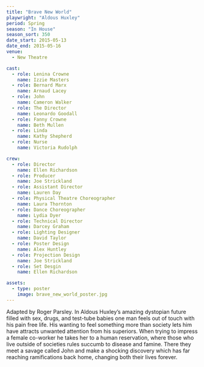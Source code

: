 ```yaml
---
title: "Brave New World"
playwright: "Aldous Huxley"
period: Spring
season: "In House"
season_sort: 350
date_start: 2015-05-13
date_end: 2015-05-16
venue:
  - New Theatre

cast:
  - role: Lenina Crowne
    name: Izzie Masters
  - role: Bernard Marx
    name: Arnaud Lacey
  - role: John
    name: Cameron Walker
  - role: The Director
    name: Leonardo Goodall
  - role: Fanny Crowne
    name: Beth Mullen
  - role: Linda
    name: Kathy Shepherd
  - role: Nurse
    name: Victoria Rudolph

crew:
  - role: Director
    name: Ellen Richardson
  - role: Producer
    name: Joe Strickland
  - role: Assistant Director
    name: Lauren Day
  - role: Physical Theatre Choreographer
    name: Laura Thornton
  - role: Dance Choreographer
    name: Lydia Dyer
  - role: Technical Director
    name: Darcey Graham
  - role: Lighting Designer
    name: David Taylor
  - role: Poster Design
    name: Alex Huntley
  - role: Projection Design
    name: Joe Strickland
  - role: Set Desgin
    name: Ellen Richardson

assets:
  - type: poster
    image: brave_new_world_poster.jpg
---
```


Adapted by Roger Parsley. In Aldous Huxley’s amazing dystopian future filled with sex, drugs, and test-tube babies one man feels out of touch with his pain free life. His wanting to feel something more than society lets him have attracts unwanted attention from his superiors. When trying to impress a female co-worker he takes her to a human reservation, where those who live outside of societies rules succumb to disease and famine. There they meet a savage called John and make a shocking discovery which has far reaching ramifications back home, changing both their lives forever.
